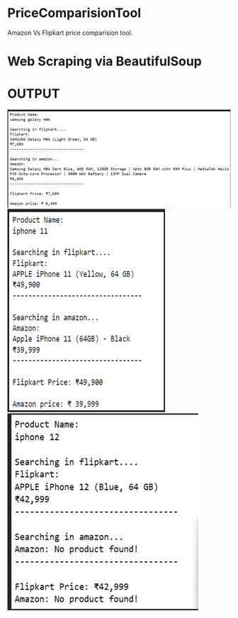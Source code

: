 # PriceComparisionTool
Amazon Vs Flipkart price comparision tool. 

# Web Scraping via BeautifulSoup
# OUTPUT 

![output1](output1.png )
![output2](output2.png )
![output3](output3.png )
